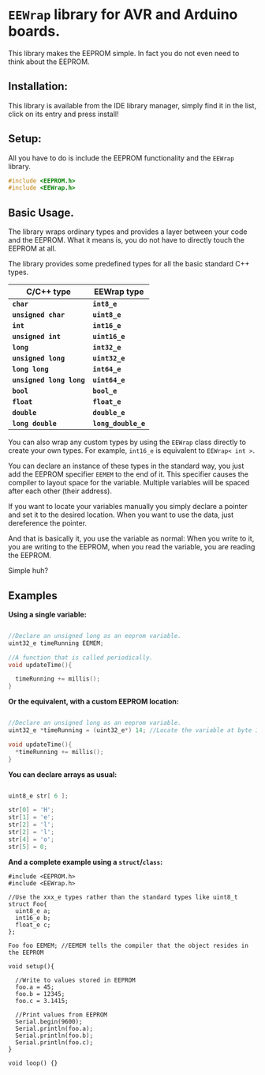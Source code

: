# `EEWrap` library for AVR and Arduino boards.

This library makes the EEPROM simple. In fact you do not even need to think about the EEPROM.

## Installation:

This library is available from the IDE library manager, simply find it in the list, click on its entry and press install!

## Setup:

All you have to do is include the EEPROM functionality and the `EEWrap` library.

```C++
#include <EEPROM.h>
#include <EEWrap.h>
```

## Basic Usage.

The library wraps ordinary types and provides a layer between your code and the EEPROM.
What it means is, you do not have to directly touch the EEPROM at all.

The library provides some predefined types for all the basic standard C++ types.

C/C++ type | EEWrap type
------------ | -------------
**`char`** | **`int8_e`**
**`unsigned char`** | **`uint8_e`**
**`int`** | **`int16_e`**
**`unsigned int`** | **`uint16_e`**
**`long`** | **`int32_e`**
**`unsigned long`** | **`uint32_e`**
**`long long`** | **`int64_e`**
**`unsigned long long`** | **`uint64_e`**
**`bool`** | **`bool_e`**
**`float`** | **`float_e`**
**`double`** | **`double_e`**
**`long double`** | **`long_double_e`**

You can also wrap any custom types by using the `EEWrap` class directly to create your own types.
For example, `int16_e` is equivalent to `EEWrap< int >`.

You can declare an instance of these types in the standard way, you just add the EEPROM specifier `EEMEM` to the end of it.
This specifier causes the compiler to layout space for the variable. Multiple variables will be spaced after each other (their address).

If you want to locate your variables manually you simply declare a pointer and set it to the desired location. When you want to use the data, just dereference the pointer.

And that is basically it, you use the variable as normal: When you write to it, you are writing to the EEPROM, when you read the variable, you are reading the EEPROM.

Simple huh?

## Examples

**Using a single variable:**

```C++

//Declare an unsigned long as an eeprom variable.
uint32_e timeRunning EEMEM;

//A function that is called periodically.
void updateTime(){

  timeRunning += millis();
}
```

**Or the equivalent, with a custom EEPROM location:**
```C++

//Declare an unsigned long as an eeprom variable.
uint32_e *timeRunning = (uint32_e*) 14; //Locate the variable at byte 15.

void updateTime(){
  *timeRunning += millis();
}
```

**You can declare arrays as usual:**

```C++

uint8_e str[ 6 ];

str[0] = 'H';
str[1] = 'e';
str[2] = 'l';
str[2] = 'l';
str[4] = 'o';
str[5] = 0;
```

**And a complete example using a `struct`/`class`:**

```arduino
#include <EEPROM.h>
#include <EEWrap.h>

//Use the xxx_e types rather than the standard types like uint8_t
struct Foo{
  uint8_e a;
  int16_e b;
  float_e c;
};

Foo foo EEMEM; //EEMEM tells the compiler that the object resides in the EEPROM

void setup(){

  //Write to values stored in EEPROM
  foo.a = 45;
  foo.b = 12345;
  foo.c = 3.1415;

  //Print values from EEPROM
  Serial.begin(9600);
  Serial.println(foo.a);
  Serial.println(foo.b);
  Serial.println(foo.c);
}

void loop() {}
```
